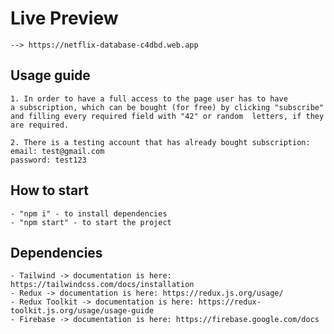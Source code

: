 # Live Preview

    --> https://netflix-database-c4dbd.web.app

## Usage guide

    1. In order to have a full access to the page user has to have
    a subscription, which can be bought (for free) by clicking "subscribe"  and filling every required field with "42" or random  letters, if they  are required.

    2. There is a testing account that has already bought subscription:
    email: test@gmail.com
    password: test123

## How to start

    - "npm i" - to install dependencies
    - "npm start" - to start the project

## Dependencies

    - Tailwind -> documentation is here: https://tailwindcss.com/docs/installation
    - Redux -> documentation is here: https://redux.js.org/usage/
    - Redux Toolkit -> documentation is here: https://redux-toolkit.js.org/usage/usage-guide
    - Firebase -> documentation is here: https://firebase.google.com/docs
